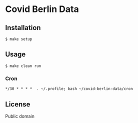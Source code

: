 # Covid Berlin Data

## Installation

``` shell
$ make setup
```

## Usage

``` shell
$ make clean run
```

### Cron

```
*/30 * * * *  . ~/.profile; bash ~/covid-berlin-data/cron
```

## License

Public domain

